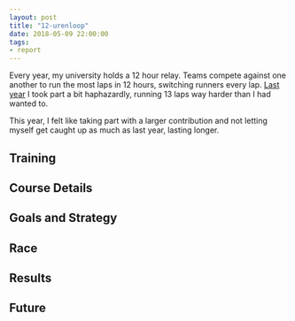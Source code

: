 ```yaml
---
layout: post
title: "12-urenloop"
date: 2018-05-09 22:00:00
tags:
- report
---
```


Every year, my university holds a 12 hour relay. Teams compete against one
another to run the most laps in 12 hours, switching runners every lap. [Last
year][12uren2017] I took part a bit haphazardly, running 13 laps way harder
than I had wanted to.

This year, I felt like taking part with a larger contribution and not letting
myself get caught up as much as last year, lasting longer.

## Training


## Course Details


## Goals and Strategy


## Race


## Results


## Future


[12uren2017]: stuff
[strava]: https://www.strava.com/activities/1154299196
[results]: http://jette.irisnet.be/nl/vrije-tijd/sport/resultaten-jogging-2017
